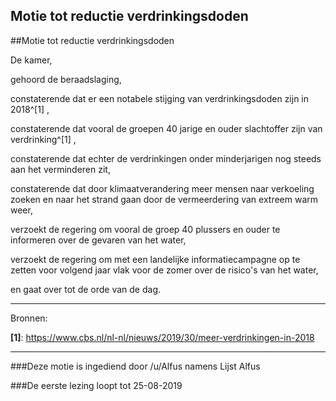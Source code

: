 ## Motie tot reductie verdrinkingsdoden 
 
##Motie tot reductie verdrinkingsdoden

De kamer,

gehoord de beraadslaging,

constaterende dat er een notabele stijging van verdrinkingsdoden zijn in 2018^[1] ,

constaterende dat vooral de groepen 40 jarige en ouder slachtoffer zijn van verdrinking^[1] ,

constaterende dat echter de verdrinkingen onder minderjarigen nog steeds aan het verminderen zit,

constaterende dat door klimaatverandering meer mensen naar verkoeling zoeken en naar het strand gaan door de vermeerdering van extreem warm weer,

verzoekt de regering om vooral de groep 40 plussers en ouder te informeren over de gevaren van het water,

verzoekt de regering om met een landelijke informatiecampagne op te zetten voor volgend jaar vlak voor de zomer over de risico's van het water,

en gaat over tot de orde van de dag.

---

Bronnen:

**[1]**: https://www.cbs.nl/nl-nl/nieuws/2019/30/meer-verdrinkingen-in-2018

---

###Deze motie is ingediend door /u/Alfus namens Lijst Alfus

###De eerste lezing loopt tot 25-08-2019